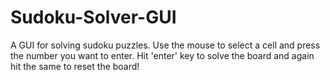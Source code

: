 # Sudoku-Solver-GUI
A GUI for solving sudoku puzzles. Use the mouse to select a cell and press the number you want to enter. Hit 'enter' key to solve the board and again hit the same to reset the board!
